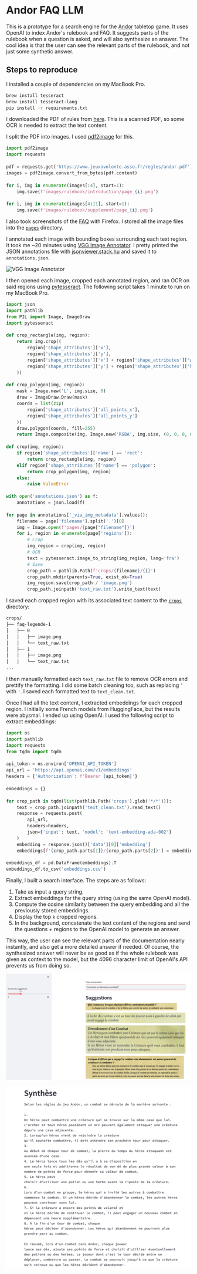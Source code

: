 # Andor FAQ LLM

This is a prototype for a search engine for the [Andor](https://andor.iello.fr/) tabletop game. It uses OpenAI to index Andor's rulebook and FAQ. It suggests parts of the rulebook when a question is asked, and will also synthesize an answer. The cool idea is that the user can see the relevant parts of the rulebook, and not just some synthetic answer.

## Steps to reproduce

I installed a couple of dependencies on my MacBook Pro.

```sh
brew install tesseract
brew install tesseract-lang
pip install -r requirements.txt
```

I downloaded the PDF of rules from [here](https://www.jeuxavolonte.asso.fr/regles/andor.pdf). This is a scanned PDF, so some OCR is needed to extract the text content.

I split the PDF into images. I used [pdf2image](https://pypi.org/project/pdf2image/) for this.

```py
import pdf2image
import requests

pdf = requests.get('https://www.jeuxavolonte.asso.fr/regles/andor.pdf')
images = pdf2image.convert_from_bytes(pdf.content)

for i, img in enumerate(images[:4], start=1):
    img.save(f'images/rulebook/introduction/page_{i}.png')

for i, img in enumerate(images[4:11], start=1):
    img.save(f'images/rulebook/supplement/page_{i}.png')
```

I also took screenshots of the [FAQ](https://andor.iello.fr/faq/questions-generales/) with Firefox. I stored all the image files into the [`pages`](pages) directory.

I annotated each image with bounding boxes surrounding each text region. It took me ~20 minutes using [VGG Image Annotator](https://www.robots.ox.ac.uk/~vgg/software/via/via_demo.html). I pretty printed the JSON annotations file with [jsonviewer.stack.hu](https://jsonviewer.stack.hu/) and saved it to `annotations.json`.

![VGG Image Annotator](screenshots/annotations.png)

I then opened each image, cropped each annotated region, and ran OCR on said regions using [pytesseract](https://pypi.org/project/pytesseract/). The following script takes 1 minute to run on my MacBook Pro.

```py
import json
import pathlib
from PIL import Image, ImageDraw
import pytesseract

def crop_rectangle(img, region):
    return img.crop((
        region['shape_attributes']['x'],
        region['shape_attributes']['y'],
        region['shape_attributes']['x'] + region['shape_attributes']['width'],
        region['shape_attributes']['y'] + region['shape_attributes']['height']
    ))

def crop_polygon(img, region):
    mask = Image.new('L', img.size, 0)
    draw = ImageDraw.Draw(mask)
    coords = list(zip(
        region['shape_attributes']['all_points_x'],
        region['shape_attributes']['all_points_y']
    ))
    draw.polygon(coords, fill=255)
    return Image.composite(img, Image.new('RGBA', img.size, (0, 0, 0, 0)), mask)

def crop(img, region):
    if region['shape_attributes']['name'] == 'rect':
        return crop_rectangle(img, region)
    elif region['shape_attributes']['name'] == 'polygon':
        return crop_polygon(img, region)
    else:
        raise ValueError

with open('annotations.json') as f:
    annotations = json.load(f)

for page in annotations['_via_img_metadata'].values():
    filename = page['filename'].split('.')[0]
    img = Image.open(f'pages/{page["filename"]}')
    for i, region in enumerate(page['regions']):
        # Crop
        img_region = crop(img, region)
        # OCR
        text = pytesseract.image_to_string(img_region, lang='fra')
        # Save
        crop_path = pathlib.Path(f'crops/{filename}/{i}')
        crop_path.mkdir(parents=True, exist_ok=True)
        img_region.save(crop_path / 'image.png')
        crop_path.joinpath('text_raw.txt').write_text(text)
```

I saved each cropped region with its associated text content to the [`crops`](crops) directory:

```sh
crops/
├── faq-legende-1
│   ├── 0
│   │   ├── image.png
│   │   └── text_raw.txt
│   ├── 1
│   │   ├── image.png
│   │   └── text_raw.txt
...
```

I then manually formatted each `text_raw.txt` file to remove OCR errors and prettify the formatting. I did some batch cleaning too, such as replacing `’` with `'`. I saved each formatted text to `text_clean.txt`.

Once I had all the text content, I extracted embeddings for each cropped region. I initially some French models from HuggingFace, but the results were abysmal. I ended up using OpenAI. I used the following script to extract embeddings:

```py
import os
import pathlib
import requests
from tqdm import tqdm

api_token = os.environ['OPENAI_API_TOKEN']
api_url = 'https://api.openai.com/v1/embeddings'
headers = {'Authorization': f'Bearer {api_token}'}

embeddings = {}

for crop_path in tqdm(list(pathlib.Path('crops').glob('*/*'))):
    text = crop_path.joinpath('text_clean.txt').read_text()
    response = requests.post(
        api_url,
        headers=headers,
        json={'input': text, 'model': 'text-embedding-ada-002'}
    )
    embedding = response.json()['data'][0]['embedding']
    embeddings[f'{crop_path.parts[1]}/{crop_path.parts[2]}'] = embedding

embeddings_df = pd.DataFrame(embeddings).T
embeddings_df.to_csv('embeddings.csv')
```

Finally, I built a search interface. The steps are as follows:

1. Take as input a query string.
2. Extract embeddings for the query string (using the same OpenAI model).
3. Compute the cosine similarity between the query embedding and all the previously stored embeddings.
4. Display the top `k` cropped regions.
5. In the background, concatenate the text content of the regions and send the questions + regions to the OpenAI model to generate an answer.

This way, the user can see the relevant parts of the documentation nearly instantly, and also get a more detailed answer if needed. Of course, the synthesized answer will never be as good as if the whole rulebook was given as context to the model, but the 4096 character limit of OpenAI's API prevents us from doing so.

![suggestions](screenshots/suggestions.png)

![synthesis](screenshots/synthesis.png)
